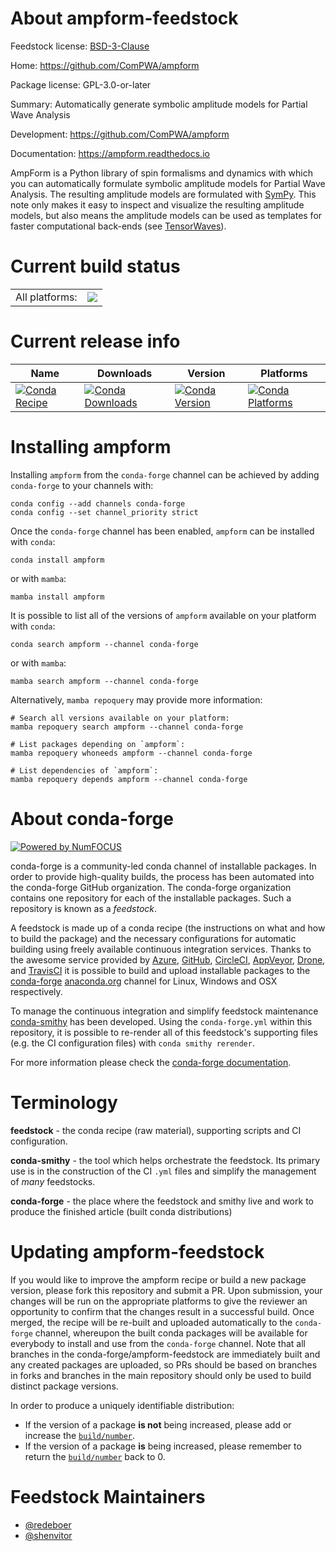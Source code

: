 About ampform-feedstock
=======================

Feedstock license: [BSD-3-Clause](https://github.com/conda-forge/ampform-feedstock/blob/main/LICENSE.txt)

Home: https://github.com/ComPWA/ampform

Package license: GPL-3.0-or-later

Summary: Automatically generate symbolic amplitude models for Partial Wave Analysis

Development: https://github.com/ComPWA/ampform

Documentation: https://ampform.readthedocs.io

AmpForm is a Python library of spin formalisms and dynamics with which you can
automatically formulate symbolic amplitude models for Partial Wave Analysis.
The resulting amplitude models are formulated with
[SymPy](https://www.sympy.org/en/index.html). This note only makes it easy to
inspect and visualize the resulting amplitude models, but also means the
amplitude models can be used as templates for faster computational back-ends
(see [TensorWaves](https://github.com/ComPWA/tensorwaves)).


Current build status
====================


<table><tr><td>All platforms:</td>
    <td>
      <a href="https://dev.azure.com/conda-forge/feedstock-builds/_build/latest?definitionId=14203&branchName=main">
        <img src="https://dev.azure.com/conda-forge/feedstock-builds/_apis/build/status/ampform-feedstock?branchName=main">
      </a>
    </td>
  </tr>
</table>

Current release info
====================

| Name | Downloads | Version | Platforms |
| --- | --- | --- | --- |
| [![Conda Recipe](https://img.shields.io/badge/recipe-ampform-green.svg)](https://anaconda.org/conda-forge/ampform) | [![Conda Downloads](https://img.shields.io/conda/dn/conda-forge/ampform.svg)](https://anaconda.org/conda-forge/ampform) | [![Conda Version](https://img.shields.io/conda/vn/conda-forge/ampform.svg)](https://anaconda.org/conda-forge/ampform) | [![Conda Platforms](https://img.shields.io/conda/pn/conda-forge/ampform.svg)](https://anaconda.org/conda-forge/ampform) |

Installing ampform
==================

Installing `ampform` from the `conda-forge` channel can be achieved by adding `conda-forge` to your channels with:

```
conda config --add channels conda-forge
conda config --set channel_priority strict
```

Once the `conda-forge` channel has been enabled, `ampform` can be installed with `conda`:

```
conda install ampform
```

or with `mamba`:

```
mamba install ampform
```

It is possible to list all of the versions of `ampform` available on your platform with `conda`:

```
conda search ampform --channel conda-forge
```

or with `mamba`:

```
mamba search ampform --channel conda-forge
```

Alternatively, `mamba repoquery` may provide more information:

```
# Search all versions available on your platform:
mamba repoquery search ampform --channel conda-forge

# List packages depending on `ampform`:
mamba repoquery whoneeds ampform --channel conda-forge

# List dependencies of `ampform`:
mamba repoquery depends ampform --channel conda-forge
```


About conda-forge
=================

[![Powered by
NumFOCUS](https://img.shields.io/badge/powered%20by-NumFOCUS-orange.svg?style=flat&colorA=E1523D&colorB=007D8A)](https://numfocus.org)

conda-forge is a community-led conda channel of installable packages.
In order to provide high-quality builds, the process has been automated into the
conda-forge GitHub organization. The conda-forge organization contains one repository
for each of the installable packages. Such a repository is known as a *feedstock*.

A feedstock is made up of a conda recipe (the instructions on what and how to build
the package) and the necessary configurations for automatic building using freely
available continuous integration services. Thanks to the awesome service provided by
[Azure](https://azure.microsoft.com/en-us/services/devops/), [GitHub](https://github.com/),
[CircleCI](https://circleci.com/), [AppVeyor](https://www.appveyor.com/),
[Drone](https://cloud.drone.io/welcome), and [TravisCI](https://travis-ci.com/)
it is possible to build and upload installable packages to the
[conda-forge](https://anaconda.org/conda-forge) [anaconda.org](https://anaconda.org/)
channel for Linux, Windows and OSX respectively.

To manage the continuous integration and simplify feedstock maintenance
[conda-smithy](https://github.com/conda-forge/conda-smithy) has been developed.
Using the ``conda-forge.yml`` within this repository, it is possible to re-render all of
this feedstock's supporting files (e.g. the CI configuration files) with ``conda smithy rerender``.

For more information please check the [conda-forge documentation](https://conda-forge.org/docs/).

Terminology
===========

**feedstock** - the conda recipe (raw material), supporting scripts and CI configuration.

**conda-smithy** - the tool which helps orchestrate the feedstock.
                   Its primary use is in the construction of the CI ``.yml`` files
                   and simplify the management of *many* feedstocks.

**conda-forge** - the place where the feedstock and smithy live and work to
                  produce the finished article (built conda distributions)


Updating ampform-feedstock
==========================

If you would like to improve the ampform recipe or build a new
package version, please fork this repository and submit a PR. Upon submission,
your changes will be run on the appropriate platforms to give the reviewer an
opportunity to confirm that the changes result in a successful build. Once
merged, the recipe will be re-built and uploaded automatically to the
`conda-forge` channel, whereupon the built conda packages will be available for
everybody to install and use from the `conda-forge` channel.
Note that all branches in the conda-forge/ampform-feedstock are
immediately built and any created packages are uploaded, so PRs should be based
on branches in forks and branches in the main repository should only be used to
build distinct package versions.

In order to produce a uniquely identifiable distribution:
 * If the version of a package **is not** being increased, please add or increase
   the [``build/number``](https://docs.conda.io/projects/conda-build/en/latest/resources/define-metadata.html#build-number-and-string).
 * If the version of a package **is** being increased, please remember to return
   the [``build/number``](https://docs.conda.io/projects/conda-build/en/latest/resources/define-metadata.html#build-number-and-string)
   back to 0.

Feedstock Maintainers
=====================

* [@redeboer](https://github.com/redeboer/)
* [@shenvitor](https://github.com/shenvitor/)

